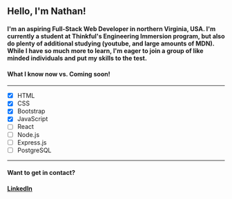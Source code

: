 ## **Hello, I'm Nathan!**

#### I'm an aspiring Full-Stack Web Developer in northern Virginia, USA. I'm currently a student at Thinkful's Engineering Immersion program, but also do plenty of additional studying (youtube, and large amounts of MDN). While I have so much more to learn, I'm eager to join a group of like minded individuals and put my skills to the test.

#### What I know now vs. Coming soon!
-------------------------------------
- [x] HTML        
- [x] CSS
- [x] Bootstrap  
- [x] JavaScript
- [ ] React      
- [ ] Node.js
- [ ] Express.js 
- [ ] PostgreSQL   

-------------------------------------

#### Want to get in contact? 
#### [LinkedIn](https://www.linkedin.com/in/nathanielhotchkiss/)
